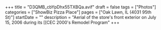 +++
title = "D3QMB_cbYpDhx55TXBQa.avif"
draft = false
tags = ["Photos"]
categories = ["ShowBiz Pizza Place"]
pages = ["Oak Lawn, IL (4031 95th St)"]
startDate = ""
description = "Aerial of the store's front exterior on July 15, 2006 during its [[CEC 2000's Remodel Program"
+++
